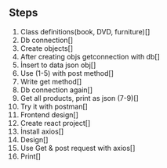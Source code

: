 ## Steps

1. Class definitions(book, DVD, furniture)[]
2. Db connection[]
3. Create objects[]
4. After creating objs getconnection with db[]
5. İnsert to data json obj[]
6. Use (1-5) with post method[]
7. Write get method[]
8. Db connection again[]
9. Get all products, print as json (7-9)[]
10. Try it with postman[]
11. Frontend design[]
12. Create react project[]
13. İnstall axios[]
14. Design[]
15. Use Get & post request with axios[]
16. Print[]